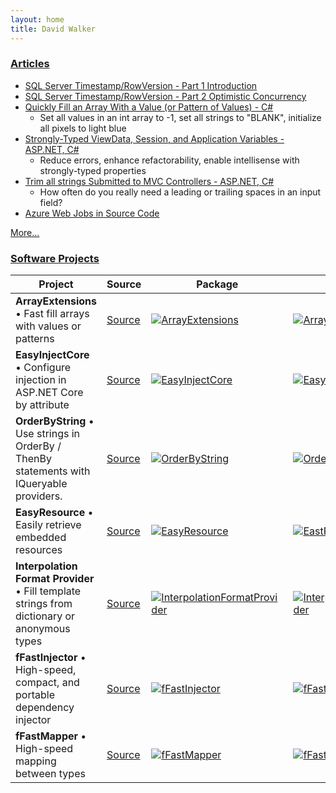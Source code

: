 ```yaml
---
layout: home
title: David Walker
---
```


### [Articles](/articles)

* [SQL Server Timestamp/RowVersion - Part 1 Introduction](/articles/sql-server-timestamp-introduction)
* [SQL Server Timestamp/RowVersion - Part 2 Optimistic Concurrency](/articles/sql-server-timestamp-basic-concurrency)
* [Quickly Fill an Array With a Value (or Pattern of Values) - C#](/2014/04/better-array-fill-function)
  * Set all values in an int array to -1, set all strings to "BLANK", initialize all pixels to light blue
* [Strongly-Typed ViewData, Session, and Application Variables - ASP.NET, C#](/2013/06/simple-strongly-typed-pattern-for)
  * Reduce errors, enhance refactorability, enable intellisense with strongly-typed properties
* [Trim all strings Submitted to MVC Controllers - ASP.NET, C#](/2015/03/trimming-all-strings-submitted-to-aspnet)
  * How often do you really need a leading or trailing spaces in an input field?
* [Azure Web Jobs in Source Code](/articles/azure-web-jobs-in-source-code)

[More...](/articles/)

### [Software Projects](/software/projects)

| Project | Source  | Package  | Project Site  |
|---|---|---|---|
| **ArrayExtensions**  &bull; Fast fill arrays with values or patterns | [Source](https://github.com/Grax32/ArrayExtensions) | [![ArrayExtensions](https://img.shields.io/nuget/v/grax.arrayextensions)](https://www.nuget.org/packages/grax.arrayextensions/) | [![ArrayExtensions](https://img.shields.io/website/https/sites.grax32.com/ArrayExtensions)](https://sites.grax32.com/ArrayExtensions) |
| **EasyInjectCore**  &bull; Configure injection in ASP.NET Core by attribute | [Source](https://github.com/Grax32/EasyInjectCore/) | [![EasyInjectCore](https://img.shields.io/nuget/v/Grax32.Easyinjectcore)](https://www.nuget.org/packages/Grax32.EasyInjectCore/) | [![EasyInjectCore](https://img.shields.io/website/https/sites.grax32.com/EasyInjectCore)](https://sites.grax32.com/EasyInjectCore/) |
| **OrderByString** &bull; Use strings in OrderBy / ThenBy statements with IQueryable providers. | [Source](https://github.com/Grax32/OrderByString/) | [![OrderByString](https://img.shields.io/nuget/v/orderbystring)](https://www.nuget.org/packages/OrderByString/) | [![OrderByString](https://img.shields.io/website/https/sites.grax32.com/OrderByString)](https://sites.grax32.com/OrderByString) 
| **EasyResource**  &bull; Easily retrieve embedded resources | [Source](https://github.com/Grax32/easyresource/) | [![EasyResource](https://img.shields.io/nuget/v/easyresource)](https://www.nuget.org/packages/EasyResource/) | [![EastResource](https://img.shields.io/website/https/sites.grax32.com/EasyResource)](https://sites.grax32.com/EasyResource) |
| **Interpolation Format Provider**  &bull; Fill template strings from dictionary or anonymous types | [Source](https://github.com/Grax32/interpolationformatprovider/) | [![InterpolationFormatProvider](https://img.shields.io/nuget/v/interpolationformatprovider)](https://www.nuget.org/packages/InterpolationFormatProvider/) | [![InterpolationFormatProvider](https://img.shields.io/website/https/sites.grax32.com/InterpolationFormatProvider)](https://sites.grax32.com/InterpolationFormatProvider) |
| **fFastInjector**  &bull; High-speed, compact, and portable dependency injector | [Source](https://github.com/Grax32/ffastinjector/)  | [![fFastInjector](https://img.shields.io/nuget/v/ffastinjector)](https://www.nuget.org/packages/fFastInjector/) | [![fFastInjector](https://img.shields.io/website/https/sites.grax32.com/fFastInjector)](https://sites.grax32.com/fFastInjector/) |
| **fFastMapper** &bull; High-speed mapping between types | [Source](https://github.com/Grax32/fFastMapper/)  | [![fFastMapper](https://img.shields.io/nuget/v/fFastMapper)](https://www.nuget.org/packages/fFastMapper/) | [![fFastMapper](https://img.shields.io/website/https/sites.grax32.com/fFastMapper)](https://sites.grax32.com/fFastMapper) |

